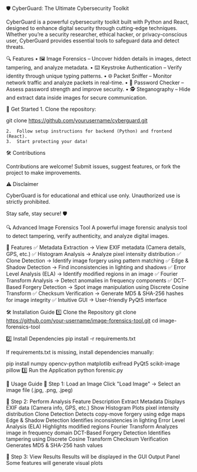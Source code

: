 🛡️ CyberGuard: The Ultimate Cybersecurity Toolkit

CyberGuard is a powerful cybersecurity toolkit built with Python and React, designed to enhance digital security through cutting-edge techniques. Whether you’re a security researcher, ethical hacker, or privacy-conscious user, CyberGuard provides essential tools to safeguard data and detect threats.

🔍 Features
	•	🖼️ Image Forensics – Uncover hidden details in images, detect tampering, and analyze metadata.
	•	⌨️ Keystroke Authentication – Verify identity through unique typing patterns.
	•	🌐 Packet Sniffer – Monitor network traffic and analyze packets in real-time.
	•	🔑 Password Checker – Assess password strength and improve security.
	•	🕵️ Steganography – Hide and extract data inside images for secure communication.

🚀 Get Started
	1.	Clone the repository:

git clone https://github.com/yourusername/cyberguard.git


	2.	Follow setup instructions for backend (Python) and frontend (React).
	3.	Start protecting your data!

🛠️ Contributions

Contributions are welcome! Submit issues, suggest features, or fork the project to make improvements.

⚠️ Disclaimer

CyberGuard is for educational and ethical use only. Unauthorized use is strictly prohibited.

Stay safe, stay secure! 🛡️




🔍 Advanced Image Forensics Tool
A powerful image forensic analysis tool to detect tampering, verify authenticity, and analyze digital images.


🚀 Features
✅ Metadata Extraction → View EXIF metadata (Camera details, GPS, etc.)
✅ Histogram Analysis → Analyze pixel intensity distribution
✅ Clone Detection → Identify image forgery using pattern matching
✅ Edge & Shadow Detection → Find inconsistencies in lighting and shadows
✅ Error Level Analysis (ELA) → Identify modified regions in an image
✅ Fourier Transform Analysis → Detect anomalies in frequency components
✅ DCT-Based Forgery Detection → Spot image manipulation using Discrete Cosine Transform
✅ Checksum Verification → Generate MD5 & SHA-256 hashes for image integrity
✅ Intuitive GUI → User-friendly PyQt5 interface

🛠 Installation Guide
1️⃣ Clone the Repository
git clone https://github.com/your-username/image-forensics-tool.git
cd image-forensics-tool

2️⃣ Install Dependencies
pip install -r requirements.txt

If requirements.txt is missing, install dependencies manually:

pip install numpy opencv-python matplotlib exifread PyQt5 scikit-image pillow
3️⃣ Run the Application
python forensic.py

🎯 Usage Guide
📌 Step 1: Load an Image
Click "Load Image" → Select an image file (.jpg, .png, .jpeg)


📌 Step 2: Perform Analysis
Feature	Description
Extract Metadata	         Displays EXIF data (Camera info, GPS, etc.)
Show Histogram	                 Plots pixel intensity distribution
Clone Detection	                 Detects copy-move forgery using edge maps
Edge & Shadow Detection	         Identifies inconsistencies in lighting
Error Level Analysis (ELA)	 Highlights modified regions
Fourier Transform	         Analyzes image in frequency domain
DCT-Based Forgery Detection	 Identifies tampering using Discrete Cosine Transform
Checksum Verification	         Generates MD5 & SHA-256 hash values


📌 Step 3: View Results
Results will be displayed in the GUI Output Panel
Some features will generate visual plots
